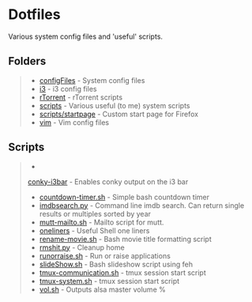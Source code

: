 # Dotfiles

Various system config files and 'useful' scripts.

## Folders
> - [configFiles](https://github.com/siidney/dotfiles/tree/master/configFiles) - System config files
> - [i3](https://github.com/siidney/dotfiles/tree/master/i3) - i3 config files
> - [rTorrent](https://github.com/siidney/dotfiles/tree/master/rTorrent) - rTorrent scripts
> - [scripts](https://github.com/siidney/dotfiles/tree/master/scripts) - Various useful (to me) system scripts
> - [scripts/startpage](https://github.com/siidney/dotfiles/tree/master/scripts/startpage) - Custom start page for Firefox
> - [vim](https://github.com/siidney/dotfiles/tree/master/vim) - Vim config files

## Scripts
> -
> [conky-i3bar](https://github.com/siidney/dotfiles/blob/master/scripts/conky-i3bar) - Enables conky output on the i3 bar
> - [countdown-timer.sh](https://github.com/siidney/dotfiles/blob/master/scripts/countdown-timer.sh) - Simple bash countdown timer
> - [imdbsearch.py](https://github.com/siidney/dotfiles/blob/master/scripts/imdbsearch.py) - Command line imdb search. Can return single results or multiples sorted by year
> - [mutt-mailto.sh](https://github.com/siidney/dotfiles/blob/master/scripts/mutt-mailto.sh) - Mailto script for mutt.
> - [oneliners](https://github.com/siidney/dotfiles/blob/master/scripts/oneliners) - Useful Shell one liners
> - [rename-movie.sh](https://github.com/siidney/dotfiles/blob/master/scripts/rename-movie.sh) - Bash movie title formatting script
> - [rmshit.py](https://github.com/siidney/dotfiles/blob/master/scripts/rmshit.py) - Cleanup home
> - [runorraise.sh](https://github.com/siidney/dotfiles/blob/master/scripts/runorraise.sh) - Run or raise applications
> - [slideShow.sh](https://github.com/siidney/dotfiles/blob/master/scripts/slideShow.sh) - Bash slideshow script using feh
> - [tmux-communication.sh](https://github.com/siidney/dotfiles/blob/master/scripts/tmux-communication.sh) - tmux session start script
> - [tmux-system.sh](https://github.com/siidney/dotfiles/blob/master/scripts/tmux-system.sh) - tmux session start script
> - [vol.sh](https://github.com/siidney/dotfiles/blob/master/scripts/vol.sh) - Outputs alsa master volume %

